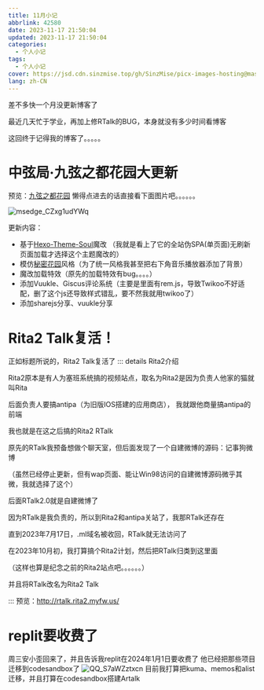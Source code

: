 ```yaml
---
title: 11月小记
abbrlink: 42580
date: 2023-11-17 21:50:04
updated: 2023-11-17 21:50:04
categories: 
  - 个人小记
tags:
  - 个人小记
cover: https://jsd.cdn.sinzmise.top/gh/SinzMise/picx-images-hosting@master/20240525/3644a684f98ea8fe223c713b77189a77.6f0ihlj01f.webp
lang: zh-CN
---
```

差不多快一个月没更新博客了

最近几天忙于学业，再加上修RTalk的BUG，本身就没有多少时间看博客

这回终于记得我的博客了。。。。。

# 中弦局·九弦之都花园大更新
预览：[九弦之都花园](https://www.sinzmise.top)
<psw>懒得点进去的话直接看下面图片吧。。。。。。</psw>

![msedge_CZxg1udYWq](https://jsd.cdn.sinzmise.top/gh/SinzMise/picx-images-hosting@master/20231208/msedge_CZxg1udYWq.14s3zn9uefk.webp)

更新内容：

- 基于[Hexo-Theme-Soul](https://github.com/callmesoul/hexo-theme-soul)魔改 <psw>（我就是看上了它的全站伪SPA(单页面)无刷新页面加载才选择这个主题魔改的）</psw>
- 模仿[秘密花园](http://www.yini.org/)风格（为了统一风格我甚至把右下角音乐播放器添加了背景）
- 魔改加载特效（原先的加载特效有bug。。。。）
- 添加Vuukle、Giscus评论系统（主要是里面有rem.js，导致Twikoo不好适配，删了这个js还导致样式错乱，要不然我就用twikoo了）
- 添加sharejs分享、vuukle分享

# Rita2 Talk复活！
正如标题所说的，Rita2 Talk复活了
::: details Rita2介绍

Rita2原本是有人为塞班系统搞的视频站点，取名为Rita2是因为负责人他家的猫就叫Rita

后面负责人要搞antipa（为旧版IOS搭建的应用商店）， 我就跟他商量搞antipa的前端

我也就是在这之后搞的Rita2 RTalk

原先的RTalk我预备想做个聊天室，但后面发现了一个自建微博的源码：记事狗微博

（虽然已经停止更新，但有wap页面、能让Win98访问的自建微博源码微乎其微，我就选择了这个）

后面RTalk2.0就是自建微博了

因为RTalk是我负责的，所以到Rita2和antipa关站了，我那RTalk还存在

直到2023年7月17日，.ml域名被收回，RTalk就无法访问了

在2023年10月初，我打算搞个Rita2计划，然后把RTalk归类到这里面

（这样也算是纪念之前的Rita2站点吧。。。。。。）

并且将RTalk改名为Rita2 Talk

:::
预览：http://rtalk.rita2.myfw.us/

# replit要收费了
周三安小歪回来了，并且告诉我replit在2024年1月1日要收费了
他已经把那些项目迁移到codesandbox了
![QQ_S7aWZztxcn](https://jsd.cdn.sinzmise.top/gh/SinzMise/picx-images-hosting@master/20231208/QQ_S7aWZztxcn.eigsxeas9xs.webp)
目前我打算把kuma、memos和alist迁移，并且打算在codesandbox搭建Artalk
